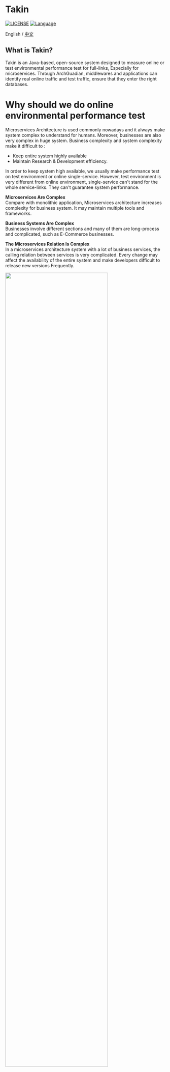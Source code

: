 # Takin
[![LICENSE](https://img.shields.io/github/license/pingcap/tidb.svg)](https://github.com/pingcap/tidb/blob/master/LICENSE)
[![Language](https://img.shields.io/badge/Language-Java-blue.svg)](https://www.java.com/)

English / [中文](README_CN.md)

## What is Takin?
Takin is an Java-based, open-source system designed to measure online or test environmental performance test for full-links, Especially for microservices. Through ArchGuadian, middlewares and applications can identify real online traffic and test traffic, ensure that they enter the right databases.

# Why should we do online environmental performance test
Microservices Architecture is used commonly nowadays and it always make system complex to understand for humans. Moreover, businesses are also very complex in huge system. Business complexity and system complexity make it difficult to :
- Keep entire system highly available
- Maintain Research & Development efficiency.

In order to keep system high available, we usually make performance test on test environment or online single-service. However, test environment is very different from online environment, single-service can't stand for the whole service-links. They can't guarantee system performance.

**Microservices Are Complex**<br/>
Compare with monolithic application, Microservices architecture increases complexity for business system. It may maintain multiple tools and frameworks.

**Business Systems Are Complex**<br/>
Businesses involve different sections and many of them are long-process and complicated, such as E-Commerce businesses.

**The Microservices Relation Is Complex**<br/>
In a microservices architecture system with a lot of business services, the calling relation between services is very complicated. Every change may affect the availability of the entire system and make developers difficult to release new versions Frequently.

<img src="https://raw.githubusercontent.com/shulieTech/Images/main/WX20210511-150735%402x.png" width="80%" height="80%">
<img src="https://raw.githubusercontent.com/shulieTech/Images/main/3.png" width="50%" height="50%">

# Quick Start Instruction

**docker:**<br/>
- VM memory requirement ： more than 4G (Suggest 8G)
- Docker mirror size ： 1.8 G

If docker configuration doesn't set AliYun docker source :
```
vim /etc/docker/daemon.json
```
Add following configuration：
```
{
  "registry-mirrors": ["https://q2gr04ke.mirror.aliyuncs.com"]
}
```
restart service
```
systemctl daemon-reload
```

Pull docker
```shell
# docker url : registry.cn-hangzhou.aliyuncs.com/shulie-takin/takin:v1.0.0
docker pull registry.cn-hangzhou.aliyuncs.com/shulie-takin/takin:v1.0.0
docker run -d -p 80:80 -p 2181:2181 -p 3306:3306 -p 6379:6379 -p 8086:8086 -p 9000:9000 -p 10032:10032 -p 6628:6628 -p 8000:8000 -p 6627:6627 -p 8888:8888 -p 29900-29999:29900-29999 registry.cn-hangzhou.aliyuncs.com/shulie-takin/takin:v1.0.0
```

- Parameter：-d start in background，-p port. <br/>
The Initiation of docker need about 10 mins because it need install necessary components. -d can ignore installment information of components in background. If you dont't want to open your server's port, you can use --net=host and make sure it and host server are in the same network。
- Modify the IP address of the index.html file to the server's local IP address.
    ```
    # Enter Docker
    vi /data/apps/dist/tro/index.html
    # Modify serverUrl to the server's local IP address
    # Restart Nginx：
    nginx -s reload
    ```
- Modify sugre-deploy configuration：
    ```
    Kill surge-deploy application
    nohup java -jar surge-deploy-1.0-jar-with-dependencies.jar '{"172.17.0.2":"Your own IP"}' > surge.out  2>&1 &
    Modify the Ip to your own IP, and restart.
    ```
- Open http://127.0.0.1/tro
    ```
    Default account and password：
    account:admin  
    password:pamirs@2020
    ```
- PS：If Nginx shows 502, the problem mostly is caused when the docker container has just been started, you only need to configure it correctly, and then wait a little (1-2 min) while to refresh and try again.

after installation：
- see [Quick Start](takin-webapp/doc/QuickStart.md)
- [Instruction 使用说明](https://news.shulie.io/?p=2987)

# Instruction
#### Takin Architecture
<img src="https://raw.githubusercontent.com/shulieTech/Images/main/DaYuX_Architecture2.png" width="70%" height="70%"><br/>
Takin consists of Agent, Web App and Surge Data.

## Agent
- see [Agent](https://github.com/shulieTech/LinkAgent)

## Surge Data
- see [Takin-surge-deploy](https://github.com/shulieTech/Takin-surge-deploy)
- see [Takin-amdb](https://github.com/shulieTech/Takin-amdb)

## Takin Web
- see [Takin-common](https://github.com/shulieTech/Takin-common)
- see [Takin-web](https://github.com/shulieTech/Takin-web)
- see [Takin-web-ui](https://github.com/shulieTech/Takin-web-ui)

## Takin Engine
- see [Takin-pressure-engine](https://github.com/shulieTech/Takin-pressure-engine)
- see [Takin-cloud](https://github.com/shulieTech/Takin-cloud)

# Community
Mailing List: Mail to shulie@shulie.io<br/>
Wechat group<br/>

<img src="https://user-images.githubusercontent.com/86357315/128668906-afc506d8-79c9-4608-943e-6400f03a64c4.png" width="30%" height="30%">
<br/>
QQ group: **118098566**<br/>
QR code：<br/>
<img src="https://raw.githubusercontent.com/shulieTech/Images/main/qq_group_2.jpg" width="30%" height="30%">
<br/>
Dingding group：<br/>
<img src="https://raw.githubusercontent.com/shulieTech/Images/main/dingding_group.jpg" width="30%" height="30%">
<br/>
WeChat Official Account: <br/>
<img src="https://raw.githubusercontent.com/shulieTech/Images/main/shulie.png" width="30%" height="30%">
<br/>

## Ask Questions in Official Forum
[Official Forum](https://news.shulie.io/?page_id=2477)
## Who use Takin
![image](https://user-images.githubusercontent.com/86357315/126733639-d770b087-9f58-4b4f-b4c5-a98517bf3776.png)


# License
Takin is under the Apache 2.0 license. See the [LICENSE](LICENSE) file for details.
